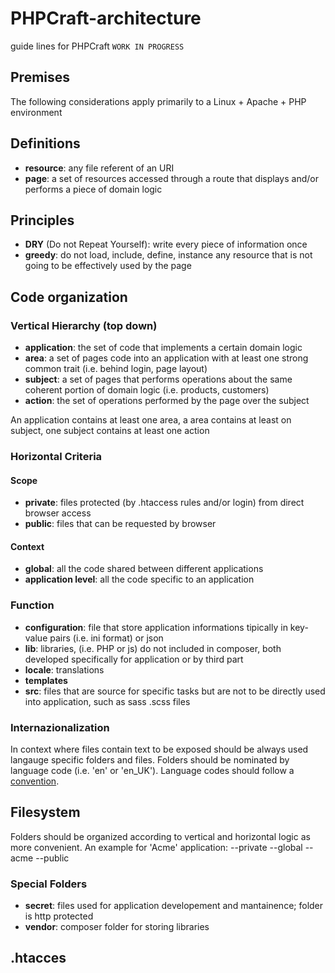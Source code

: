 # PHPCraft-architecture

guide lines for PHPCraft `WORK IN PROGRESS`

## Premises
The following considerations apply primarily to a Linux + Apache + PHP environment

## Definitions
* __resource__: any file referent of an URI 
* __page__: a set of resources accessed through a route that displays and/or performs a piece of domain logic

## Principles
* __DRY__ (Do not Repeat Yourself): write every piece of information once
* __greedy__: do not load, include, define, instance any resource that is not going to be effectively used by the page

## Code organization

### Vertical Hierarchy (top down)
* __application__: the set of code that implements a certain domain logic
* __area__: a set of pages code into an application with at least one strong common trait  (i.e. behind login,  page layout)
* __subject__: a set of pages that performs operations about the same coherent portion of domain logic (i.e. products, customers)
* __action__: the set of operations performed by the page over the subject
 
An application contains at least one area, a area contains at least on subject, one subject contains at least one action

### Horizontal Criteria
#### Scope
* __private__: files protected (by .htaccess rules and/or login) from direct browser access
* __public__: files that can be requested by browser

#### Context
* __global__: all the code shared between different applications
* __application level__: all the code specific to an application

### Function
* __configuration__: file that store application informations tipically in key-value pairs (i.e. ini format) or json
* __lib__: libraries, (i.e. PHP or js) do not included in composer, both developed specifically for application or by third part
* __locale__: translations
* __templates__
* __src__: files that are source for specific tasks but are not to be directly used into application, such as sass .scss files

### Internazionalization
In context where files contain text to be exposed should be always used langauge specific folders and files. Folders should be nominated by language code (i.e. 'en' or 'en_UK'). Language codes should follow a [convention](https://en.wikipedia.org/wiki/Language_code).

## Filesystem
Folders should be organized according to vertical and horizontal logic as more convenient. An example for 'Acme' application:
--private
  --global
  --acme
--public
### Special Folders
* __secret__: files used for application developement and mantainence; folder is http protected
* __vendor__: composer folder for storing libraries

## .htacces
